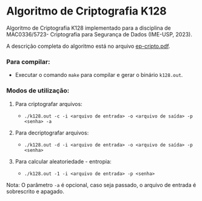 # Algoritmo de Criptografia K128

Algoritmo de Criptografia K128 implementado para a disciplina de MAC0336/5723- Criptografia para Segurança de Dados (IME-USP, 2023).

A descrição completa do algoritmo está no arquivo [ep-cripto.pdf](ep-cripto.pdf).

### Para compilar:

* Executar o comando `make` para compilar e gerar o binário `k128.out`.

### Modos de utilização:

1. Para criptografar arquivos:

    * `./k128.out -c -i <arquivo de entrada> -o <arquivo de saída> -p <senha> -a`    

2. Para decriptografar arquivos:

    * `./k128.out -d -i <arquivo de entrada> -o <arquivo de saída> -p <senha>`

3. Para calcular aleatoriedade - entropia:

    * `./k128.out -1 -i <arquivo de entrada> -p <senha>`

Nota: O parâmetro `-a` é opcional, caso seja passado, o arquivo de entrada é sobrescrito e apagado.